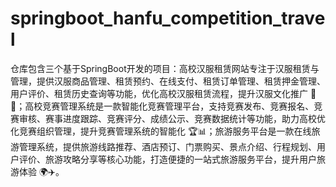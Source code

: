 # springboot_hanfu_competition_travel
仓库包含三个基于SpringBoot开发的项目：高校汉服租赁网站专注于汉服租赁与管理，提供汉服商品管理、租赁预约、在线支付、租赁订单管理、租赁押金管理、用户评价、租赁历史查询等功能，优化高校汉服租赁流程，提升汉服文化推广 👘📖；高校竞赛管理系统是一款智能化竞赛管理平台，支持竞赛发布、竞赛报名、竞赛审核、赛事进度跟踪、竞赛评分、成绩公示、竞赛数据统计等功能，助力高校优化竞赛组织管理，提升竞赛管理系统的智能化 🏆📊；旅游服务平台是一款在线旅游管理系统，提供旅游线路推荐、酒店预订、门票购买、景点介绍、行程规划、用户评价、旅游攻略分享等核心功能，打造便捷的一站式旅游服务平台，提升用户旅游体验 🌍✈️。
